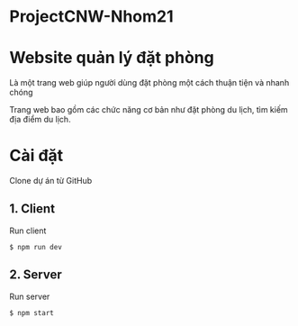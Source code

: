 # ProjectCNW-Nhom21
# Website quản lý đặt phòng

Là một trang web giúp người dùng đặt phòng một cách thuận tiện và nhanh chóng

Trang web bao gồm các chức năng cơ bản như đặt phòng du lịch, tìm kiếm địa điểm du lịch.

# Cài đặt
Clone dự án từ GitHub
## 1. Client
Run client
```
$ npm run dev
```

## 2. Server
Run server
```
$ npm start
```